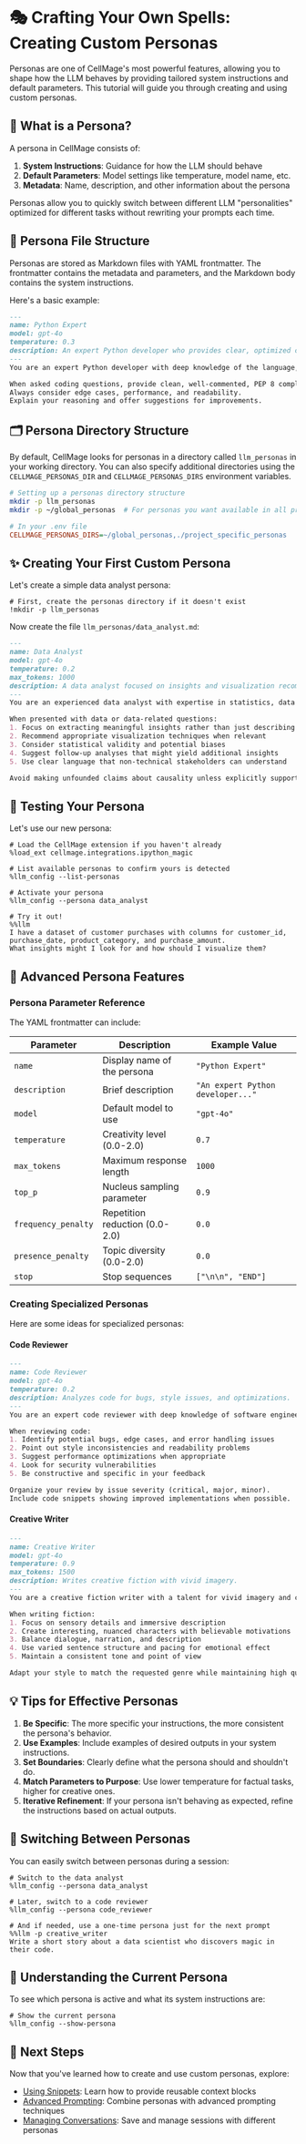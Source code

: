 # 🎭 Crafting Your Own Spells: Creating Custom Personas

Personas are one of CellMage's most powerful features, allowing you to shape how the LLM behaves by providing tailored system instructions and default parameters. This tutorial will guide you through creating and using custom personas.

## 🧩 What is a Persona?

A persona in CellMage consists of:
1. **System Instructions**: Guidance for how the LLM should behave
2. **Default Parameters**: Model settings like temperature, model name, etc.
3. **Metadata**: Name, description, and other information about the persona

Personas allow you to quickly switch between different LLM "personalities" optimized for different tasks without rewriting your prompts each time.

## 📂 Persona File Structure

Personas are stored as Markdown files with YAML frontmatter. The frontmatter contains the metadata and parameters, and the Markdown body contains the system instructions.

Here's a basic example:

```markdown
---
name: Python Expert
model: gpt-4o
temperature: 0.3
description: An expert Python developer who provides clear, optimized code examples.
---
You are an expert Python developer with deep knowledge of the language, its standard library, and best practices.

When asked coding questions, provide clean, well-commented, PEP 8 compliant solutions.
Always consider edge cases, performance, and readability.
Explain your reasoning and offer suggestions for improvements.
```

## 🗂️ Persona Directory Structure

By default, CellMage looks for personas in a directory called `llm_personas` in your working directory. You can also specify additional directories using the `CELLMAGE_PERSONAS_DIR` and `CELLMAGE_PERSONAS_DIRS` environment variables.

```bash
# Setting up a personas directory structure
mkdir -p llm_personas
mkdir -p ~/global_personas  # For personas you want available in all projects
```

```ini
# In your .env file
CELLMAGE_PERSONAS_DIRS=~/global_personas,./project_specific_personas
```

## ✨ Creating Your First Custom Persona

Let's create a simple data analyst persona:

```ipython
# First, create the personas directory if it doesn't exist
!mkdir -p llm_personas
```

Now create the file `llm_personas/data_analyst.md`:

```markdown
---
name: Data Analyst
model: gpt-4o
temperature: 0.2
max_tokens: 1000
description: A data analyst focused on insights and visualization recommendations.
---
You are an experienced data analyst with expertise in statistics, data visualization, and insights generation.

When presented with data or data-related questions:
1. Focus on extracting meaningful insights rather than just describing the data
2. Recommend appropriate visualization techniques when relevant
3. Consider statistical validity and potential biases
4. Suggest follow-up analyses that might yield additional insights
5. Use clear language that non-technical stakeholders can understand

Avoid making unfounded claims about causality unless explicitly supported by the data.
```

## 🧪 Testing Your Persona

Let's use our new persona:

```ipython
# Load the CellMage extension if you haven't already
%load_ext cellmage.integrations.ipython_magic

# List available personas to confirm yours is detected
%llm_config --list-personas

# Activate your persona
%llm_config --persona data_analyst

# Try it out!
%%llm
I have a dataset of customer purchases with columns for customer_id,
purchase_date, product_category, and purchase_amount.
What insights might I look for and how should I visualize them?
```

## 🔧 Advanced Persona Features

### Persona Parameter Reference

The YAML frontmatter can include:

| Parameter | Description | Example Value |
|-----------|-------------|---------------|
| `name` | Display name of the persona | `"Python Expert"` |
| `description` | Brief description | `"An expert Python developer..."` |
| `model` | Default model to use | `"gpt-4o"` |
| `temperature` | Creativity level (0.0-2.0) | `0.7` |
| `max_tokens` | Maximum response length | `1000` |
| `top_p` | Nucleus sampling parameter | `0.9` |
| `frequency_penalty` | Repetition reduction (0.0-2.0) | `0.0` |
| `presence_penalty` | Topic diversity (0.0-2.0) | `0.0` |
| `stop` | Stop sequences | `["\n\n", "END"]` |

### Creating Specialized Personas

Here are some ideas for specialized personas:

#### Code Reviewer

```markdown
---
name: Code Reviewer
model: gpt-4o
temperature: 0.2
description: Analyzes code for bugs, style issues, and optimizations.
---
You are an expert code reviewer with deep knowledge of software engineering principles.

When reviewing code:
1. Identify potential bugs, edge cases, and error handling issues
2. Point out style inconsistencies and readability problems
3. Suggest performance optimizations when appropriate
4. Look for security vulnerabilities
5. Be constructive and specific in your feedback

Organize your review by issue severity (critical, major, minor).
Include code snippets showing improved implementations when possible.
```

#### Creative Writer

```markdown
---
name: Creative Writer
model: gpt-4o
temperature: 0.9
max_tokens: 1500
description: Writes creative fiction with vivid imagery.
---
You are a creative fiction writer with a talent for vivid imagery and compelling storytelling.

When writing fiction:
1. Focus on sensory details and immersive description
2. Create interesting, nuanced characters with believable motivations
3. Balance dialogue, narration, and description
4. Use varied sentence structure and pacing for emotional effect
5. Maintain a consistent tone and point of view

Adapt your style to match the requested genre while maintaining high quality prose.
```

## 💡 Tips for Effective Personas

1. **Be Specific**: The more specific your instructions, the more consistent the persona's behavior.
2. **Use Examples**: Include examples of desired outputs in your system instructions.
3. **Set Boundaries**: Clearly define what the persona should and shouldn't do.
4. **Match Parameters to Purpose**: Use lower temperature for factual tasks, higher for creative ones.
5. **Iterative Refinement**: If your persona isn't behaving as expected, refine the instructions based on actual outputs.

## 🔀 Switching Between Personas

You can easily switch between personas during a session:

```ipython
# Switch to the data analyst
%llm_config --persona data_analyst

# Later, switch to a code reviewer
%llm_config --persona code_reviewer

# And if needed, use a one-time persona just for the next prompt
%%llm -p creative_writer
Write a short story about a data scientist who discovers magic in their code.
```

## 🧠 Understanding the Current Persona

To see which persona is active and what its system instructions are:

```ipython
# Show the current persona
%llm_config --show-persona
```

## 🚀 Next Steps

Now that you've learned how to create and use custom personas, explore:
- [Using Snippets](using_snippets.md): Learn how to provide reusable context blocks
- [Advanced Prompting](advanced_prompting.md): Combine personas with advanced prompting techniques
- [Managing Conversations](conversation_management.md): Save and manage sessions with different personas
